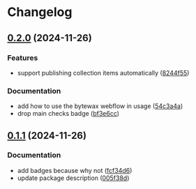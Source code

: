 # Changelog

## [0.2.0](https://github.com/imnotjames/bytewax-webflow/compare/v0.1.1...v0.2.0) (2024-11-26)


### Features

* support publishing collection items automatically ([8244f55](https://github.com/imnotjames/bytewax-webflow/commit/8244f55c595d0bd42707278674efbaedb6da7225))


### Documentation

* add how to use the bytewax webflow in usage ([54c3a4a](https://github.com/imnotjames/bytewax-webflow/commit/54c3a4aad59eeb376861ca7e79ab04c1fe87b4b3))
* drop main checks badge ([bf3e6cc](https://github.com/imnotjames/bytewax-webflow/commit/bf3e6cc488b9b99f4bfff47f1097771cef68c628))

## [0.1.1](https://github.com/imnotjames/bytewax-webflow/compare/v0.1.0...v0.1.1) (2024-11-26)


### Documentation

* add badges because why not ([fcf34d6](https://github.com/imnotjames/bytewax-webflow/commit/fcf34d6fe7ee4055ebb94deb9db4709ae0c1d317))
* update package description ([005f38d](https://github.com/imnotjames/bytewax-webflow/commit/005f38d8334861ebd8ed86f1bae8e90a1d42e7b5))
